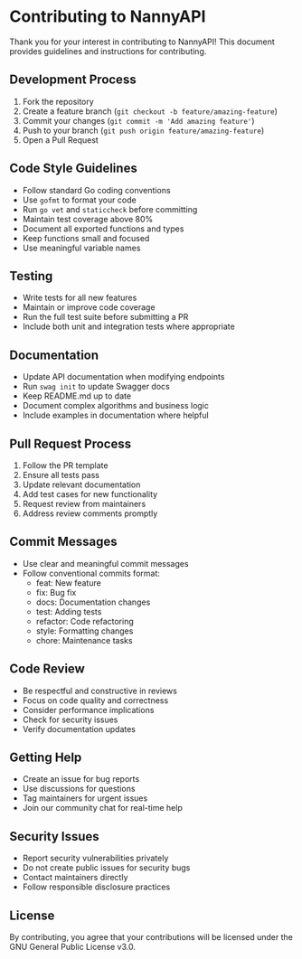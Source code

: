 # Contributing to NannyAPI

Thank you for your interest in contributing to NannyAPI! This document provides guidelines and instructions for contributing.

## Development Process

1. Fork the repository
2. Create a feature branch (`git checkout -b feature/amazing-feature`)
3. Commit your changes (`git commit -m 'Add amazing feature'`)
4. Push to your branch (`git push origin feature/amazing-feature`)
5. Open a Pull Request

## Code Style Guidelines

- Follow standard Go coding conventions
- Use `gofmt` to format your code
- Run `go vet` and `staticcheck` before committing
- Maintain test coverage above 80%
- Document all exported functions and types
- Keep functions small and focused
- Use meaningful variable names

## Testing

- Write tests for all new features
- Maintain or improve code coverage
- Run the full test suite before submitting a PR
- Include both unit and integration tests where appropriate

## Documentation

- Update API documentation when modifying endpoints
- Run `swag init` to update Swagger docs
- Keep README.md up to date
- Document complex algorithms and business logic
- Include examples in documentation where helpful

## Pull Request Process

1. Follow the PR template
2. Ensure all tests pass
3. Update relevant documentation
4. Add test cases for new functionality
5. Request review from maintainers
6. Address review comments promptly

## Commit Messages

- Use clear and meaningful commit messages
- Follow conventional commits format:
  - feat: New feature
  - fix: Bug fix
  - docs: Documentation changes
  - test: Adding tests
  - refactor: Code refactoring
  - style: Formatting changes
  - chore: Maintenance tasks

## Code Review

- Be respectful and constructive in reviews
- Focus on code quality and correctness
- Consider performance implications
- Check for security issues
- Verify documentation updates

## Getting Help

- Create an issue for bug reports
- Use discussions for questions
- Tag maintainers for urgent issues
- Join our community chat for real-time help

## Security Issues

- Report security vulnerabilities privately
- Do not create public issues for security bugs
- Contact maintainers directly
- Follow responsible disclosure practices

## License

By contributing, you agree that your contributions will be licensed under the GNU General Public License v3.0.
